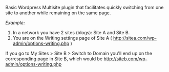 Basic Wordpress Multisite plugin that facilitates quickly switching from one site to another while remaining on the same page.

*Example:*
1. In a network you have 2 sites (blogs): Site A and Site B. 
2. You are on the Writing settings page of Site A ( http://sitea.com/wp-admin/options-writing.php )

If you go to My Sites > Site B > Switch to Domain you'll end up on the corresponding page in Site B, which would be http://siteb.com/wp-admin/options-writing.php
